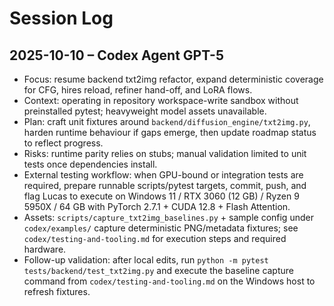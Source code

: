 # Session Log

## 2025-10-10 – Codex Agent GPT-5
- Focus: resume backend txt2img refactor, expand deterministic coverage for CFG, hires reload, refiner hand-off, and LoRA flows.
- Context: operating in repository workspace-write sandbox without preinstalled pytest; heavyweight model assets unavailable.
- Plan: craft unit fixtures around `backend/diffusion_engine/txt2img.py`, harden runtime behaviour if gaps emerge, then update roadmap status to reflect progress.
- Risks: runtime parity relies on stubs; manual validation limited to unit tests once dependencies install.
- External testing workflow: when GPU-bound or integration tests are required, prepare runnable scripts/pytest targets, commit, push, and flag Lucas to execute on Windows 11 / RTX 3060 (12 GB) / Ryzen 9 5950X / 64 GB with PyTorch 2.7.1 + CUDA 12.8 + Flash Attention.
- Assets: `scripts/capture_txt2img_baselines.py` + sample config under `codex/examples/` capture deterministic PNG/metadata fixtures; see `codex/testing-and-tooling.md` for execution steps and required hardware.
- Follow-up validation: after local edits, run `python -m pytest tests/backend/test_txt2img.py` and execute the baseline capture command from `codex/testing-and-tooling.md` on the Windows host to refresh fixtures.
